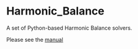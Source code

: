 # Harmonic_Balance
A set of Python-based Harmonic Balance solvers.

Please see the [manual](https://josephcslater.github.io/mousai/)
